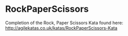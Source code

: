 # RockPaperScissors
Completion of the Rock, Paper Scissors Kata found here: http://agilekatas.co.uk/katas/RockPaperScissors-Kata
